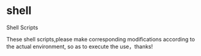 # shell
Shell Scripts

These shell scripts,please make corresponding modifications according to the actual environment, so as to execute the use，thanks!
